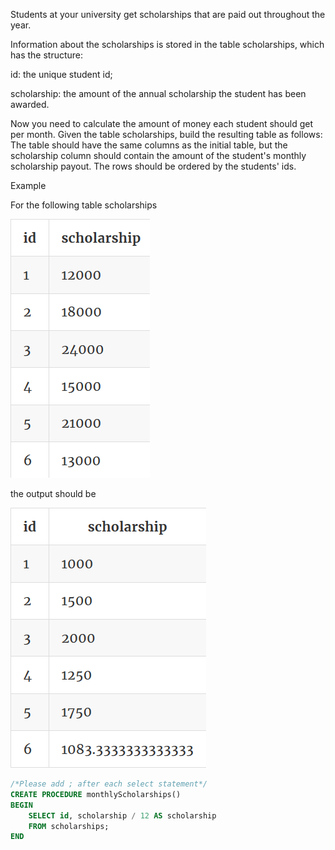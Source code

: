 Students at your university get scholarships that are paid out throughout the year.

Information about the scholarships is stored in the table scholarships, which has the structure:

id: the unique student id;

scholarship: the amount of the annual scholarship the student has been awarded.

Now you need to calculate the amount of money each student should get per month. Given the table scholarships, build the resulting table as follows: The table should have the same columns as the initial table, but the scholarship column should contain the amount of the student's monthly scholarship payout. The rows should be ordered by the students' ids.

Example

For the following table scholarships

![title](P03-1.png)

the output should be

![title](P03-2.png)

```sql
/*Please add ; after each select statement*/
CREATE PROCEDURE monthlyScholarships()
BEGIN
    SELECT id, scholarship / 12 AS scholarship
    FROM scholarships;
END
```